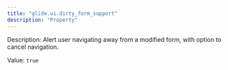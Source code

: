 ```yaml
---
title: "glide.ui.dirty_form_support"
description: "Property"
---
```


Description: Alert user navigating away from a modified form, with option to cancel navigation.

Value: `true`